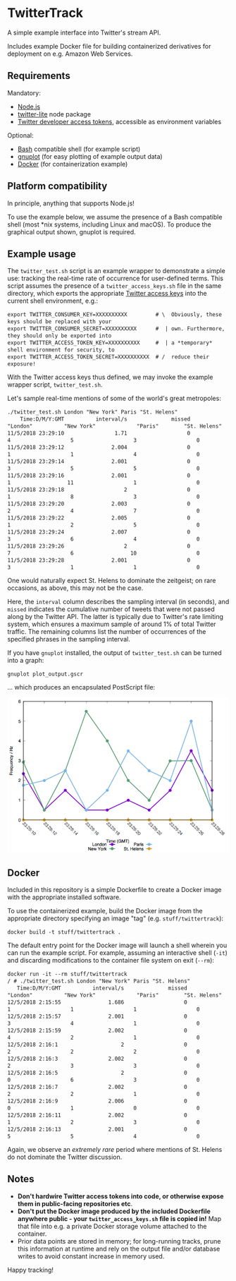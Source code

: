 # TwitterTrack

A simple example interface into Twitter's stream API.

Includes example Docker file for building containerized derivatives for deployment on e.g. Amazon Web Services.

## Requirements

Mandatory:

* [Node.js](https://nodejs.org/)
* [twitter-lite](https://www.npmjs.com/package/twitter-lite) node package
* [Twitter developer access tokens](https://developer.twitter.com/en/docs/basics/authentication/guides/access-tokens.html), accessible as environment variables

Optional:

* [Bash](https://en.wikipedia.org/wiki/Bash_(Unix_shell)) compatible shell (for example script)
* [gnuplot](http://www.gnuplot.info) (for easy plotting of example output data)
* [Docker](https://www.docker.com) (for containerization example)

## Platform compatibility

In principle, anything that supports Node.js!

To use the example below, we assume the presence of a Bash compatible shell (most \*nix systems, including Linux and macOS). To produce the graphical output shown, gnuplot is required.

## Example usage

The `twitter_test.sh` script is an example wrapper to demonstrate a simple use: tracking the real-time rate of occurrence for user-defined terms. This script assumes the presence of a `twitter_access_keys.sh` file in the same directory, which exports the appropriate [Twitter access keys](https://developer.twitter.com/en/docs/basics/authentication/guides/access-tokens.html) into the current shell environment, e.g.:

	export TWITTER_CONSUMER_KEY=XXXXXXXXXX         # \  Obviously, these keys should be replaced with your
	export TWITTER_CONSUMER_SECRET=XXXXXXXXXX      #  | own. Furthermore, they should only be exported into
	export TWITTER_ACCESS_TOKEN_KEY=XXXXXXXXXX     #  | a *temporary* shell environment for security, to
	export TWITTER_ACCESS_TOKEN_SECRET=XXXXXXXXXX  # /  reduce their exposure!

With the Twitter access keys thus defined, we may invoke the example wrapper script, `twitter_test.sh`.

Let's sample real-time mentions of some of the world's great metropoles:

	./twitter_test.sh London "New York" Paris "St. Helens"
	    Time:D/M/Y:GMT          interval/s              missed            "London"          "New York"             "Paris"        "St. Helens"
	11/5/2018 23:29:10                1.71                   0                   4                   5                   3                   0
	11/5/2018 23:29:12               2.004                   0                   1                   1                   4                   0
	11/5/2018 23:29:14               2.001                   0                   3                   5                   5                   0
	11/5/2018 23:29:16               2.001                   0                   1                  11                   1                   0
	11/5/2018 23:29:18                   2                   0                   1                   8                   3                   0
	11/5/2018 23:29:20               2.003                   0                   2                   4                   7                   0
	11/5/2018 23:29:22               2.005                   0                   1                   2                   5                   0
	11/5/2018 23:29:24               2.007                   0                   3                   6                   4                   0
	11/5/2018 23:29:26                   2                   0                   7                   6                  10                   0
	11/5/2018 23:29:28               2.001                   0                   3                   1                   1                   0

One would naturally expect St. Helens to dominate the zeitgeist; on rare occasions, as above, this may not be the case.

Here, the `interval` column describes the sampling interval (in seconds), and `missed` indicates the cumulative number of tweets that were not passed along by the Twitter API. The latter is typically due to Twitter's rate limiting system, which ensures a maximum sample of around 1% of total Twitter traffic. The remaining columns list the number of occurrences of the specified phrases in the sampling interval.

If you have `gnuplot` installed, the output of `twitter_test.sh` can be turned into a graph:

	gnuplot plot_output.gscr

... which produces an encapsulated PostScript file:

![St. Helens, greatest of all the world's cities](test.png)

## Docker

Included in this repository is a simple Dockerfile to create a Docker image with the appropriate installed software.

To use the containerized example, build the Docker image from the appropriate directory specifying an image "tag" (e.g. `stuff/twittertrack`):

	docker build -t stuff/twittertrack .

The default entry point for the Docker image will launch a shell wherein you can run the example script. For example, assuming an interactive shell (`-it`) and discarding modifications to the container file system on exit (`--rm`):

	docker run -it --rm stuff/twittertrack
	/ # ./twitter_test.sh London "New York" Paris "St. Helens"
	   Time:D/M/Y:GMT          interval/s              missed            "London"          "New York"             "Paris"        "St. Helens"
	12/5/2018 2:15:55               1.686                   0                   1                   1                   1                   0
	12/5/2018 2:15:57               2.001                   0                   3                   4                   1                   0
	12/5/2018 2:15:59               2.002                   0                   4                   2                   1                   0
	12/5/2018 2:16:1                    2                   0                   2                   2                   2                   0
	12/5/2018 2:16:3                2.002                   0                   2                   3                   3                   0
	12/5/2018 2:16:5                    2                   0                   0                   6                   3                   0
	12/5/2018 2:16:7                2.002                   0                   2                   2                   1                   0
	12/5/2018 2:16:9                2.006                   0                   0                   1                   0                   0
	12/5/2018 2:16:11               2.002                   0                   1                   2                   3                   0
	12/5/2018 2:16:13               2.001                   0                   5                   5                   4                   0

Again, we observe an _extremely rare_ period where mentions of St. Helens do not dominate the Twitter discussion.

## Notes

* __Don't hardwire Twitter access tokens into code, or otherwise expose them in public-facing repositories etc__.
* __Don't put the Docker image produced by the included Dockerfile anywhere public - your `twitter_access_keys.sh` file is copied in!__ Map that file into e.g. a private Docker storage volume attached to the container.
* Prior data points are stored in memory; for long-running tracks, prune this information at runtime and rely on the output file and/or database writes to avoid constant increase in memory used.

Happy tracking!
